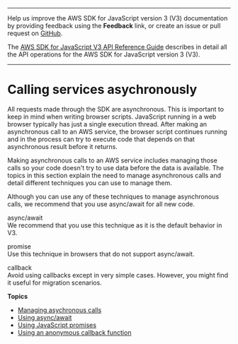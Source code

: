 --------

Help us improve the AWS SDK for JavaScript version 3 \(V3\) documentation by providing feedback using the **Feedback** link, or create an issue or pull request on [GitHub](https://github.com/awsdocs/aws-sdk-for-javascript-v3)\.

 The [AWS SDK for JavaScript V3 API Reference Guide](https://docs.aws.amazon.com/AWSJavaScriptSDK/v3/latest/index.html) describes in detail all the API operations for the AWS SDK for JavaScript version 3 \(V3\)\.

--------

# Calling services asychronously<a name="calling-services-asynchronously"></a>

All requests made through the SDK are asynchronous\. This is important to keep in mind when writing browser scripts\. JavaScript running in a web browser typically has just a single execution thread\. After making an asynchronous call to an AWS service, the browser script continues running and in the process can try to execute code that depends on that asynchronous result before it returns\.

Making asynchronous calls to an AWS service includes managing those calls so your code doesn't try to use data before the data is available\. The topics in this section explain the need to manage asynchronous calls and detail different techniques you can use to manage them\.

Although you can use any of these techniques to manage asynchronous calls, we recommend that you use async/await for all new code\.

async/await  
We recommend that you use this technique as it is the default behavior in V3\.

promise  
Use this technique in browsers that do not support async/await\.

callback  
Avoid using callbacks except in very simple cases\. However, you might find it useful for migration scenarios\.

**Topics**
+ [Managing asychronous calls](making-asynchronous-calls.md)
+ [Using async/await](using-async-await.md)
+ [Using JavaScript promises](using-promises.md)
+ [Using an anonymous callback function](using-a-callback-function.md)